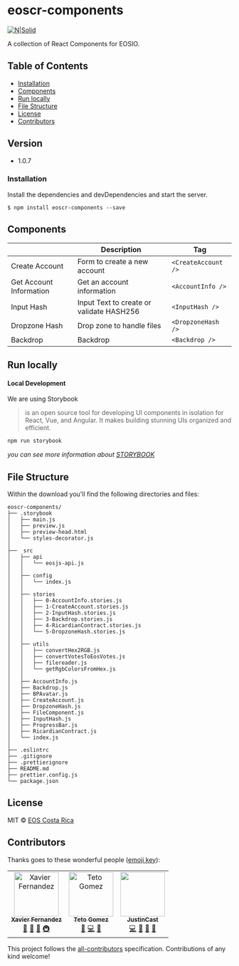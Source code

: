 # eoscr-components

[![N|Solid](https://eoscostarica.io/wp-content/uploads/2019/06/EOSCr-logo.png)](https://eoscostarica.io/)

A collection of React Components for EOSIO.

## Table of Contents

- [Installation](#installation)
- [Components](#components)
- [Run locally](#run-locally)
- [File Structure](#file-structure)
- [License](#license)
- [Contributors](#contributors)

## Version

- 1.0.7

### Installation

Install the dependencies and devDependencies and start the server.

```
$ npm install eoscr-components --save
```

## Components

|                         | Description                              | Tag                 |
| ----------------------- | ---------------------------------------- | ------------------- |
| Create Account          | Form to create a new account             | `<CreateAccount />` |
| Get Account Information | Get an account information               | `<AccountInfo />`   |
| Input Hash              | Input Text to create or validate HASH256 | `<InputHash />`     |
| Dropzone Hash           | Drop zone to handle files                | `<DropzoneHash />`  |
| Backdrop                | Backdrop                                 | `<Backdrop />`      |

## Run locally

#### Local Development

We are using Storybook

> is an open source tool for developing UI
> components in isolation for React, Vue, and Angular.
> It makes building stunning UIs organized and efficient.

```bash
npm run storybook
```

_you can see more information about [STORYBOOK](https://storybook.js.org/)_

## File Structure

Within the download you'll find the following directories and files:

```
eoscr-components/
├── .storybook
│   ├── main.js
│   ├── preview.js
│   ├── preview-head.html
│   └── styles-decorator.js
│
├──  src
│   ├── api
│   │   └── eosjs-api.js
│   │
│   ├── config
│   │   └── index.js
│   │
│   ├── stories
│   │   ├── 0-AccountInfo.stories.js
│   │   ├── 1-CreateAccount.stories.js
│   │   ├── 2-InputHash.stories.js
│   │   ├── 3-Backdrop.stories.js
│   │   ├── 4-RicardianContract.stories.js
│   │   └── 5-DropzoneHash.stories.js
│   │
│   ├── utils
│   │   ├── convertHex2RGB.js
│   │   ├── convertVotesToEosVotes.js
│   │   ├── filereader.js
│   │   └── getRgbColorsFromHex.js
│   │
│   ├── AccountInfo.js
│   ├── Backdrop.js
│   ├── BPAvatar.js
│   ├── CreateAccount.js
│   ├── DropzoneHash.js
│   ├── FileComponent.js
│   ├── InputHash.js
│   ├── ProgressBar.js
│   ├── RicardianContract.js
│   └── index.js
│
├── .eslintrc
├── .gitignore
├── .prettierignore
├── README.md
├── prettier.config.js
└── package.json
```

## License

MIT © [EOS Costa Rica](https://eoscostarica.io)

## Contributors

Thanks goes to these wonderful people ([emoji key](https://github.com/kentcdodds/all-contributors#emoji-key)):

<table>
  <tr>
    <td align="center"><a href="https://github.com/xavier506"><img src="https://avatars0.githubusercontent.com/u/5632966?v=4" width="100px;" alt="Xavier Fernandez"/><br /><sub><b>Xavier Fernandez</b></sub></a><br /><a href="#ideas-xavier506" title="Ideas, Planning, & Feedback">🤔</a> <a href="#blog-xavier506" title="Blogposts">📝</a> <a href="#talk-xavier506" title="Talks">📢</a> <a href="#infra-xavier506" title="Infrastructure (Hosting, Build-Tools, etc)">🚇</a></td>
 <td align="center"><a href="https://github.com/tetogomez">
      <img src="https://avatars3.githubusercontent.com/u/10634375?s=460&v=4" width="100px;" alt="Teto Gomez"/><br /><sub><b>Teto Gomez</b></sub></a><br /><a href="https://github.com/eoscostarica/eosrate/commits?author=tetogomez" title="Ideas, Planning, & Feedback">🤔</a> <a href="https://github.com/eoscostarica/eosrate/commits?author=tetogomez" title="Code">💻</a> <a href="#review-tetogomez" title="Reviewed Pull Requests">👀</a></td>
      <td align="center"><a href="https://github.com/JustinCast"><img src="https://avatars1.githubusercontent.com/u/17890146?v=4" width="100px;" alt=""/><br /><sub><b>JustinCast</b></sub></a><br /><a href="https://github.com/eoscostarica/eoscr-theme/commits?author=JustinCast" title="Code">💻</a> <a href="https://github.com/eoscostarica/eoscr-theme/commits?author=JustinCast" title="Documentation">📖</a> <a href="#projectManagement-JustinCast" title="Project Management">📆</a> <a href="#maintenance-JustinCast" title="Maintenance">🚧</a></td>
  </tr>
</table>

This project follows the [all-contributors](https://github.com/kentcdodds/all-contributors) specification. Contributions of any kind welcome!
